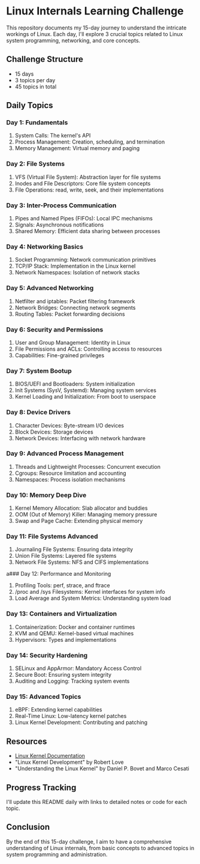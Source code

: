 # Linux Internals Learning Challenge

This repository documents my 15-day journey to understand the intricate workings of Linux. Each day, I'll explore 3 crucial topics related to Linux system programming, networking, and core concepts.

## Challenge Structure

- 15 days
- 3 topics per day
- 45 topics in total

## Daily Topics

### Day 1: Fundamentals
1. System Calls: The kernel's API
2. Process Management: Creation, scheduling, and termination
3. Memory Management: Virtual memory and paging

### Day 2: File Systems
1. VFS (Virtual File System): Abstraction layer for file systems
2. Inodes and File Descriptors: Core file system concepts
3. File Operations: read, write, seek, and their implementations

### Day 3: Inter-Process Communication
1. Pipes and Named Pipes (FIFOs): Local IPC mechanisms
2. Signals: Asynchronous notifications
3. Shared Memory: Efficient data sharing between processes

### Day 4: Networking Basics
1. Socket Programming: Network communication primitives
2. TCP/IP Stack: Implementation in the Linux kernel
3. Network Namespaces: Isolation of network stacks

### Day 5: Advanced Networking
1. Netfilter and iptables: Packet filtering framework
2. Network Bridges: Connecting network segments
3. Routing Tables: Packet forwarding decisions

### Day 6: Security and Permissions
1. User and Group Management: Identity in Linux
2. File Permissions and ACLs: Controlling access to resources
3. Capabilities: Fine-grained privileges

### Day 7: System Bootup
1. BIOS/UEFI and Bootloaders: System initialization
2. Init Systems (SysV, Systemd): Managing system services
3. Kernel Loading and Initialization: From boot to userspace

### Day 8: Device Drivers
1. Character Devices: Byte-stream I/O devices
2. Block Devices: Storage devices
3. Network Devices: Interfacing with network hardware

### Day 9: Advanced Process Management
1. Threads and Lightweight Processes: Concurrent execution
2. Cgroups: Resource limitation and accounting
3. Namespaces: Process isolation mechanisms

### Day 10: Memory Deep Dive
1. Kernel Memory Allocation: Slab allocator and buddies
2. OOM (Out of Memory) Killer: Managing memory pressure
3. Swap and Page Cache: Extending physical memory

### Day 11: File Systems Advanced
1. Journaling File Systems: Ensuring data integrity
2. Union File Systems: Layered file systems
3. Network File Systems: NFS and CIFS implementations

a### Day 12: Performance and Monitoring
1. Profiling Tools: perf, strace, and ftrace
2. /proc and /sys Filesystems: Kernel interfaces for system info
3. Load Average and System Metrics: Understanding system load

### Day 13: Containers and Virtualization
1. Containerization: Docker and container runtimes
2. KVM and QEMU: Kernel-based virtual machines
3. Hypervisors: Types and implementations

### Day 14: Security Hardening
1. SELinux and AppArmor: Mandatory Access Control
2. Secure Boot: Ensuring system integrity
3. Auditing and Logging: Tracking system events

### Day 15: Advanced Topics
1. eBPF: Extending kernel capabilities
2. Real-Time Linux: Low-latency kernel patches
3. Linux Kernel Development: Contributing and patching

## Resources
- [Linux Kernel Documentation](https://www.kernel.org/doc/html/latest/)
- "Linux Kernel Development" by Robert Love
- "Understanding the Linux Kernel" by Daniel P. Bovet and Marco Cesati

## Progress Tracking
I'll update this README daily with links to detailed notes or code for each topic.

## Conclusion
By the end of this 15-day challenge, I aim to have a comprehensive understanding of Linux internals, from basic concepts to advanced topics in system programming and administration.
